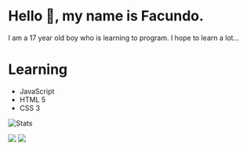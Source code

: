 # Hello 👋, my name is Facundo.
I am a 17 year old boy who is learning to program. I hope to learn a lot...

# Learning
- JavaScript
- HTML 5
- CSS 3

![Stats](https://github-readme-stats.vercel.app/api?username=wolsdev&show_icons=true&theme=gotham&count_private=true&include_all_commits=true&border_radius=10)

[![](https://img.shields.io/badge/-@wolsdev-%23181717?style=flat-square&logo=github)](https://github.com/wolsdev)
[![](https://img.shields.io/badge/-Facundo%20Grispi-blue?style=flat-square&logo=Linkedin&logoColor=white&link=www.linkedin.com/in/facundo-grispi)](https://www.linkedin.com/in/facundo-grispi)
